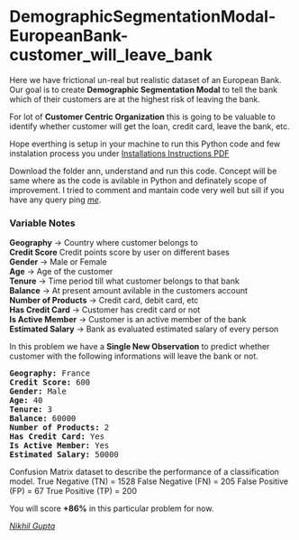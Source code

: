 # DemographicSegmentationModal-EuropeanBank-customer_will_leave_bank

Here we have frictional un-real but realistic dataset of an European Bank. Our goal is to create <b>Demographic Segmentation Modal</b> to tell the bank which of their customers are at the highest risk of leaving the bank.

For lot of <b>Customer Centric Organization</b> this is going to be valuable to identify whether customer will get the loan, credit card, leave the bank, etc.

Hope everthing is setup in your machine to run this Python code and few instalation process you under <a href="https://github.com/Nikhil28/DemographicSegmentationModal-EuropeanBank-customer_will_leaving_bank/blob/master/ann/Installations_Instructions.pdf" rel="nofollow">Installations Instructions PDF</a>


Download the folder ann, understand and run this code. Concept will be same where as the code is avilable in Python and definately scope of improvement. I tried to comment and mantain code very well but sill if you have any query ping <em><a href="https://www.linkedin.com/in/mrnikhilgupta/" rel="nofollow">me</a></em>.

<h3>Variable Notes</h3>

<b>Geography</b> -> Country where customer belongs to<br>
<b>Credit Score</b> Credit points score by user on different bases<br>
<b>Gender</b> -> Male or Female<br>
<b>Age</b> -> Age of the customer<br>
<b>Tenure</b> -> Time period till what customer belongs to that bank<br>
<b>Balance</b> -> At present amount avilable in the customers account<br>
<b>Number of Products</b> -> Credit card, debit card, etc<br>
<b>Has Credit Card</b> -> Customer has credit card or not<br>
<b>Is Active Member</b> -> Customer is an active member of the bank<br>
<b>Estimated Salary</b> -> Bank as evaluated estimated salary of every person<br>

In this problem we have a <b>Single New Observation</b> to predict whether customer with the following informations will leave the bank or not.

<pre>
<b>Geography:</b> France
<b>Credit Score:</b> 600
<b>Gender:</b> Male
<b>Age:</b> 40
<b>Tenure:</b> 3
<b>Balance:</b> 60000
<b>Number of Products:</b> 2
<b>Has Credit Card:</b> Yes
<b>Is Active Member:</b> Yes
<b>Estimated Salary:</b> 50000
</pre>

Confusion Matrix dataset to describe the performance of a classification model.
True Negative (TN) = 1528
False Negative (FN) = 205
False Positive (FP) = 67
True Positive (TP) = 200

You will score <b>+86%</b> in this particular problem for now.

*<a href="https://www.linkedin.com/in/mrnikhilgupta/" target="_blank">Nikhil Gupta</a>* 
